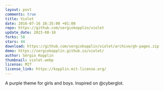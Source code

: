 ```yaml
---
layout: post
comments: true
title: Violet
date: 2016-07-16 16:35:00 +01:00
repo: https://github.com/sergiokopplin/violet
update_date: 2023-08-18
forks: 58
stars: 44
download: https://github.com/sergiokopplin/violet/archive/gh-pages.zip
demo: https://sergiokopplin.github.io/violet/
author: Sérgio Kopplin
thumbnail: violet.webp
license: MIT
license_link: https://kopplin.mit-license.org/
---
```


A purple theme for girls and boys. Inspired on @cyberglot.
